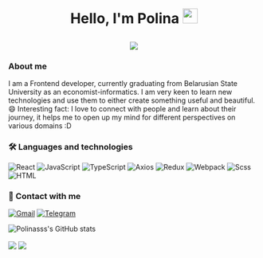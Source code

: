 <h1 align="center">Hello, I'm Polina <img src="https://user-images.githubusercontent.com/39955420/147578264-bae0526c-028a-49d2-8af8-d08bb4edbd2a.gif" height="30" width="30"></h1>
<h2 align="center"><img src="https://user-images.githubusercontent.com/77494184/227190139-6595c1df-ff1b-4e6f-8839-400189836104.png"></h2>

### About me
I am a Frontend developer, currently graduating from Belarusian State University as an economist-informatics. I am very keen to learn new technologies and use them to either create something useful and beautiful.   
😄 Interesting fact: I love to connect with people and learn about their journey, it helps me to open up my mind for different perspectives on various domains :D

### 🛠 Languages and technologies
![React](https://img.shields.io/badge/-React-090909?style=for-the-badge&logo=react)
![JavaScript](https://img.shields.io/badge/-javascript-090909?style=for-the-badge&logo=javascript)
![TypeScript](https://img.shields.io/badge/-typescript-090909?style=for-the-badge&logo=typescript)
![Axios](https://img.shields.io/badge/-axios-090909?style=for-the-badge&logo=axios)
![Redux](https://img.shields.io/badge/-Redux-090909?style=for-the-badge&logo=redux)
![Webpack](https://img.shields.io/badge/-Webpack-090909?style=for-the-badge&logo=webpack)
![Scss](https://img.shields.io/badge/-scss-090909?style=for-the-badge&logo=sass)
![HTML](https://img.shields.io/badge/-HTML5-090909?style=for-the-badge&logo=HTML5)

### 📱 Contact with me
[![Gmail](https://img.shields.io/badge/-gmail-090909?style=for-the-badge&logo=gmail)](mailto:polina129889@gmail.com)
[![Telegram](https://img.shields.io/badge/-telegram-090909?style=for-the-badge&logo=telegram)](https://t.me/PolinaGushcha)

![Polinasss's GitHub stats](https://github-readme-stats-sigma-five.vercel.app/api?username=polinasss&show_icons=true&theme=radical&count_private=true)

<a align="center" href="https://github.com/Polinasss"></a>
<img align="center" src="http://github-profile-summary-cards.vercel.app/api/cards/profile-details?username=Polinasss&theme=radical&layout=compact" />
<img align="center" src="http://github-profile-summary-cards.vercel.app/api/cards/repos-per-language?username=Polinasss&theme=radical" />

